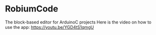 # RobiumCode
The block-based editor for ArduinoC projects
Here is the video on how to use the app: https://youtu.be/YGD4tS1qmgU
